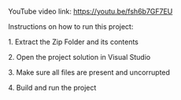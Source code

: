 YouTube video link: https://youtu.be/fsh6b7GF7EU



Instructions on how to run this project:

1\. Extract the Zip Folder and its contents

2\. Open the project solution in Visual Studio

3\. Make sure all files are present and uncorrupted

4\. Build and run the project

